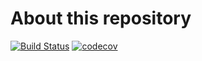 # About this repository
[![Build Status](https://travis-ci.org/io-sgr/social-signin.svg?branch=master)](https://travis-ci.org/io-sgr/social-signin) [![codecov](https://codecov.io/gh/io-sgr/social-signin/branch/master/graph/badge.svg)](https://codecov.io/gh/io-sgr/social-signin)